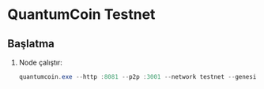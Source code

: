 # QuantumCoin Testnet

## Başlatma
1. Node çalıştır:
   ```powershell
   quantumcoin.exe --http :8081 --p2p :3001 --network testnet --genesis .\testnet\genesis.json --peers .\testnet\peers.txt
